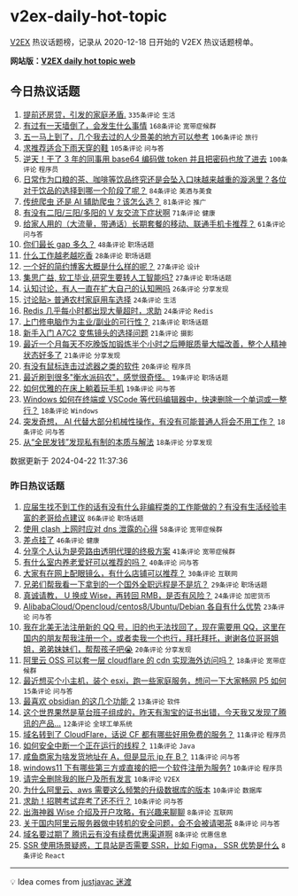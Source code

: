 # v2ex-daily-hot-topic

[V2EX](https://www.v2ex.com/) 热议话题榜，记录从 2020-12-18 日开始的 V2EX 热议话题榜单。

**网站版：[V2EX daily hot topic web](https://boojack.github.io/v2ex-daily-hot-topic-web/)**

## 今日热议话题

<!-- TODAY BEGIN -->

1. [提前还房贷，引发的家庭矛盾.](https://www.v2ex.com/t/1034545) `335条评论` `生活`
1. [有过有一天墙倒了，会发生什么事情](https://www.v2ex.com/t/1034619) `168条评论` `宽带症候群`
1. [五一马上到了，几个我去过的人少景美的地方可以参考](https://www.v2ex.com/t/1034493) `106条评论` `旅行`
1. [求推荐适合下雨天穿的鞋](https://www.v2ex.com/t/1034478) `105条评论` `问与答`
1. [逆天！干了 3 年的同事用 base64 编码做 token 并且把密码也放了进去](https://www.v2ex.com/t/1034660) `100条评论` `程序员`
1. [日常作为口粮的茶、咖啡等饮品终究还是会坠入口味越来越重的漩涡里？各位对于饮品的选择到哪一个阶段了呢？](https://www.v2ex.com/t/1034483) `84条评论` `美酒与美食`
1. [传统爬虫 还是 AI 辅助爬虫？该怎么选？](https://www.v2ex.com/t/1034501) `81条评论` `推广`
1. [有没有二阳/三阳/多阳的 V 友交流下症状啊](https://www.v2ex.com/t/1034481) `71条评论` `健康`
1. [给家人用的（大流量，带通话）长期套餐的移动、联通手机卡推荐？](https://www.v2ex.com/t/1034468) `61条评论` `问与答`
1. [你们最长 gap 多久？](https://www.v2ex.com/t/1034672) `48条评论` `职场话题`
1. [什么工作越老越吃香](https://www.v2ex.com/t/1034614) `28条评论` `职场话题`
1. [一个好的简约博客大概是什么样的呢？](https://www.v2ex.com/t/1034691) `27条评论` `设计`
1. [集思广益, 软工毕业,研究生要转人工智能吗?](https://www.v2ex.com/t/1034599) `27条评论` `职场话题`
1. [认知讨论，有人一直在扩大自己的认知圈吗](https://www.v2ex.com/t/1034549) `26条评论` `分享发现`
1. [讨论贴> 普通农村家庭用车选择](https://www.v2ex.com/t/1034625) `24条评论` `生活`
1. [Redis 几乎每小时都出现大量超时，求助](https://www.v2ex.com/t/1034586) `24条评论` `Redis`
1. [上门修电脑作为主业/副业的可行性？](https://www.v2ex.com/t/1034604) `21条评论` `职场话题`
1. [新手入门 A7C2 变焦镜头的选择问题](https://www.v2ex.com/t/1034539) `21条评论` `摄影`
1. [最近一个月每天不吃晚饭加锻炼半个小时之后睡眠质量大幅改善，整个人精神状态好多了](https://www.v2ex.com/t/1034489) `21条评论` `分享发现`
1. [有没有鼠标连击过滤器之类的软件](https://www.v2ex.com/t/1034485) `20条评论` `程序员`
1. [最近刷到很多"衡水派码农"，感觉很奇怪。](https://www.v2ex.com/t/1034517) `19条评论` `职场话题`
1. [如何优雅的在床上躺着玩手机](https://www.v2ex.com/t/1034477) `19条评论` `问与答`
1. [Windows 如何在终端或 VSCode 等代码编辑器中，快速删除一个单词或一整行？](https://www.v2ex.com/t/1034651) `18条评论` `Windows`
1. [突发奇想， AI 代替大部分机械性操作，有没有可能普通人将会不用工作？](https://www.v2ex.com/t/1034639) `18条评论` `问与答`
1. [从“全民发钱”发现私有制的本质与解法](https://www.v2ex.com/t/1034571) `18条评论` `分享发现`

数据更新于 2024-04-22 11:37:36

<!-- TODAY END -->

### 昨日热议话题

<!-- YESTERDAY BEGIN -->

1. [应届生找不到工作的话有没有什么非编程类的工作能做的？有没有生活经验丰富的老哥给点建议](https://www.v2ex.com/t/1034320) `86条评论` `职场话题`
1. [使用 clash 上网时应对 dns 泄露的心得](https://www.v2ex.com/t/1034325) `58条评论` `宽带症候群`
1. [差点挂了](https://www.v2ex.com/t/1034302) `46条评论` `健康`
1. [分享个人认为是旁路由透明代理的终极方案](https://www.v2ex.com/t/1034317) `41条评论` `宽带症候群`
1. [有什么室内养老爱好可以推荐的吗？](https://www.v2ex.com/t/1034413) `40条评论` `问与答`
1. [大家有在网上配眼镜么，有什么店铺可以推荐？](https://www.v2ex.com/t/1034304) `30条评论` `互联网`
1. [兄弟们帮我看一下拿到的一个国外全职远程是不是坑？](https://www.v2ex.com/t/1034371) `29条评论` `职场话题`
1. [真诚请教， U 换成 Wise，再转回 RMB，是否有风险？](https://www.v2ex.com/t/1034314) `24条评论` `加密货币`
1. [AlibabaCloud/Opencloud/centos8/Ubuntu/Debian 各自有什么优势](https://www.v2ex.com/t/1034311) `23条评论` `问与答`
1. [我在北美无法注册新的 QQ 号，旧的也无法找回了，现在需要用 QQ，这里在国内的朋友帮我注册一个，或者卖我一个也行，拜托拜托，谢谢各位哥哥姐姐，弟弟妹妹们，帮帮孩子吧😭](https://www.v2ex.com/t/1034294) `20条评论` `分享发现`
1. [阿里云 OSS 可以套一层 cloudflare 的 cdn 实现海外访问吗？](https://www.v2ex.com/t/1034301) `18条评论` `宽带症候群`
1. [最近想买个小主机，装个 esxi，跑一些家庭服务，想问一下大家畅网 P5 如何](https://www.v2ex.com/t/1034442) `15条评论` `问与答`
1. [最喜欢 obsidian 的这几个功能 2](https://www.v2ex.com/t/1034313) `13条评论` `软件`
1. [这个世界果然是草台班子组成的，昨天有淘宝的证书出错，今天我又发现了腾讯的产品...](https://www.v2ex.com/t/1034369) `12条评论` `全球工单系统`
1. [域名转到了 CloudFlare，话说 CF 都有哪些好用免费的服务？](https://www.v2ex.com/t/1034356) `11条评论` `程序员`
1. [如何安全中断一个正在运行的线程？](https://www.v2ex.com/t/1034322) `11条评论` `Java`
1. [咸鱼商家为啥发货地址在 A，但是显示 ip 在 B？](https://www.v2ex.com/t/1034316) `11条评论` `问与答`
1. [windows11 下有哪些第三方或直接的把一个软件注册为服务?](https://www.v2ex.com/t/1034379) `10条评论` `程序员`
1. [请完全删除我的账户及所有发言](https://www.v2ex.com/t/1034395) `10条评论` `V2EX`
1. [为什么阿里云、aws 需要这么频繁的升级数据库的版本](https://www.v2ex.com/t/1034365) `10条评论` `数据库`
1. [求助！招聘考试弃考了还不行？](https://www.v2ex.com/t/1034330) `10条评论` `问与答`
1. [出海神器 Wise 介绍及开户攻略，有兴趣来聊聊](https://www.v2ex.com/t/1034412) `8条评论` `互联网`
1. [关于国内阿里云服务器做中转机的安全问题，会不会被请喝茶](https://www.v2ex.com/t/1034409) `8条评论` `问与答`
1. [域名要过期了 腾讯云有没有续费优惠渠道啊](https://www.v2ex.com/t/1034405) `8条评论` `优惠信息`
1. [SSR 使用场景疑惑，工具站是否需要 SSR，比如 Figma， SSR 优势是什么](https://www.v2ex.com/t/1034378) `8条评论` `React`

<!-- YESTERDAY END -->

---

💡 Idea comes from [justjavac 迷渡](https://github.com/justjavac/)
